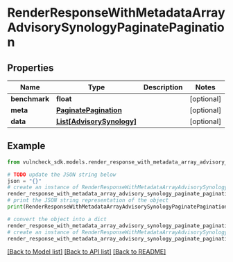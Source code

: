 # RenderResponseWithMetadataArrayAdvisorySynologyPaginatePagination


## Properties

Name | Type | Description | Notes
------------ | ------------- | ------------- | -------------
**benchmark** | **float** |  | [optional] 
**meta** | [**PaginatePagination**](PaginatePagination.md) |  | [optional] 
**data** | [**List[AdvisorySynology]**](AdvisorySynology.md) |  | [optional] 

## Example

```python
from vulncheck_sdk.models.render_response_with_metadata_array_advisory_synology_paginate_pagination import RenderResponseWithMetadataArrayAdvisorySynologyPaginatePagination

# TODO update the JSON string below
json = "{}"
# create an instance of RenderResponseWithMetadataArrayAdvisorySynologyPaginatePagination from a JSON string
render_response_with_metadata_array_advisory_synology_paginate_pagination_instance = RenderResponseWithMetadataArrayAdvisorySynologyPaginatePagination.from_json(json)
# print the JSON string representation of the object
print(RenderResponseWithMetadataArrayAdvisorySynologyPaginatePagination.to_json())

# convert the object into a dict
render_response_with_metadata_array_advisory_synology_paginate_pagination_dict = render_response_with_metadata_array_advisory_synology_paginate_pagination_instance.to_dict()
# create an instance of RenderResponseWithMetadataArrayAdvisorySynologyPaginatePagination from a dict
render_response_with_metadata_array_advisory_synology_paginate_pagination_from_dict = RenderResponseWithMetadataArrayAdvisorySynologyPaginatePagination.from_dict(render_response_with_metadata_array_advisory_synology_paginate_pagination_dict)
```
[[Back to Model list]](../README.md#documentation-for-models) [[Back to API list]](../README.md#documentation-for-api-endpoints) [[Back to README]](../README.md)


